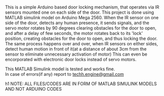 This is a simple Arduino based door locking mechanism, that operates via IR sensors mounted one on each side of the door.  This project is done using MATLAB simulink model on Arduino Mega 2560. 
When the IR sensor on one side of the door, detects any human presence, it sends signals, and the servo motor rotates by 90 degrees clearing obstacles for the door to open,
and after a delay of few seconds, the motor rotates back to its 'lock' position, creating obstacles for the door to open, and thus locking the door.
The same process happens over and over, when IR sensors on either sides, detect human motion in front of it(at a distance of about 3cm from the sensor to eliminate unnecessary activation of motor)
This can even be encorporated with electronic door locks instead of servo motors.

This MATLAB Simulink model is tested and works fine.  
In case of errors(if any) report to techh.engine@gmail.com

h1 NOTE: ALL FILES/CODES ARE IN FORM OF MATLAB SIMULINK MODELS AND NOT ARDUINO CODES
